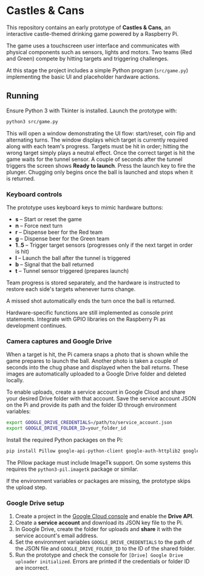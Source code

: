 # Castles & Cans

This repository contains an early prototype of **Castles & Cans**, an interactive castle-themed drinking game powered by a Raspberry Pi.

The game uses a touchscreen user interface and communicates with physical components such as sensors, lights and motors. Two teams (Red and Green) compete by hitting targets and triggering challenges.

At this stage the project includes a simple Python program (`src/game.py`) implementing the basic UI and placeholder hardware actions.

## Running

Ensure Python 3 with Tkinter is installed. Launch the prototype with:

```bash
python3 src/game.py
```

This will open a window demonstrating the UI flow: start/reset, coin flip and alternating turns. The window displays which target is currently required along with each team's progress. Targets must be hit in order; hitting the wrong target simply plays a neutral effect. Once the correct target is hit the game waits for the tunnel sensor. A couple of seconds after the tunnel triggers the screen shows **Ready to launch**. Press the launch key to fire the plunger. Chugging only begins once the ball is launched and stops when it is returned.

### Keyboard controls

The prototype uses keyboard keys to mimic hardware buttons:

- **s** – Start or reset the game
- **n** – Force next turn
- **r** – Dispense beer for the Red team
- **g** – Dispense beer for the Green team
- **1**..**5** – Trigger target sensors (progresses only if the next target in order is hit)
- **l** – Launch the ball after the tunnel is triggered
- **b** – Signal that the ball returned
- **t** – Tunnel sensor triggered (prepares launch)

Team progress is stored separately, and the hardware is instructed to restore
each side's targets whenever turns change.

A missed shot automatically ends the turn once the ball is returned.

Hardware-specific functions are still implemented as console print statements. Integrate with GPIO libraries on the Raspberry Pi as development continues.

### Camera captures and Google Drive

When a target is hit, the Pi camera snaps a photo that is shown while the game prepares to launch the ball. Another photo is taken a couple of seconds into the chug phase and displayed when the ball returns. These images are automatically uploaded to a Google Drive folder and deleted locally.

To enable uploads, create a service account in Google Cloud and share your desired Drive folder with that account. Save the service account JSON on the Pi and provide its path and the folder ID through environment variables:

```bash
export GOOGLE_DRIVE_CREDENTIALS=/path/to/service_account.json
export GOOGLE_DRIVE_FOLDER_ID=your_folder_id
```

Install the required Python packages on the Pi:

```bash
pip install Pillow google-api-python-client google-auth-httplib2 google-auth-oauthlib
```

The Pillow package must include ImageTk support. On some systems this requires the
`python3-pil.imagetk` package or similar.

If the environment variables or packages are missing, the prototype skips the upload step.

### Google Drive setup

1. Create a project in the [Google Cloud console](https://console.cloud.google.com/) and enable the **Drive API**.
2. Create a **service account** and download its JSON key file to the Pi.
3. In Google Drive, create the folder for uploads and **share** it with the service account's email address.
4. Set the environment variables `GOOGLE_DRIVE_CREDENTIALS` to the path of the JSON file and `GOOGLE_DRIVE_FOLDER_ID` to the ID of the shared folder.
5. Run the prototype and check the console for `[Drive] Google Drive uploader initialized`. Errors are printed if the credentials or folder ID are incorrect.
